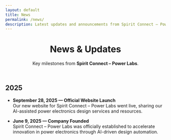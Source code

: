 ```yaml
---
layout: default
title: News
permalink: /news/
description: Latest updates and announcements from Spirit Connect – Power Labs.
---
```


<header class="hero">
  <div class="bg"></div>
  <div class="container">
    <h1>News & Updates</h1>
    <p class="lead">
      Key milestones from <strong>Spirit Connect – Power Labs</strong>.
    </p>
  </div>
</header>

## 2025

- **September 28, 2025 — Official Website Launch**  
  Our new website for Spirit Connect – Power Labs went live, sharing our AI-assisted power electronics design services and resources.

- **June 9, 2025 — Company Founded**  
  Spirit Connect – Power Labs was officially established to accelerate innovation in power electronics through AI-driven design automation.
